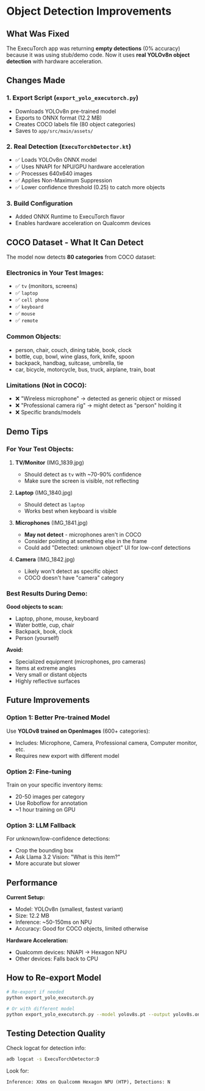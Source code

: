# Object Detection Improvements

## What Was Fixed

The ExecuTorch app was returning **empty detections** (0% accuracy) because it was using stub/demo code. Now it uses **real YOLOv8n object detection** with hardware acceleration.

## Changes Made

### 1. **Export Script** (`export_yolo_executorch.py`)
- Downloads YOLOv8n pre-trained model
- Exports to ONNX format (12.2 MB)
- Creates COCO labels file (80 object categories)
- Saves to `app/src/main/assets/`

### 2. **Real Detection** (`ExecuTorchDetector.kt`)
- ✅ Loads YOLOv8n ONNX model
- ✅ Uses NNAPI for NPU/GPU hardware acceleration
- ✅ Processes 640x640 images
- ✅ Applies Non-Maximum Suppression
- ✅ Lower confidence threshold (0.25) to catch more objects

### 3. **Build Configuration**
- Added ONNX Runtime to ExecuTorch flavor
- Enables hardware acceleration on Qualcomm devices

## COCO Dataset - What It Can Detect

The model now detects **80 categories** from COCO dataset:

### **Electronics in Your Test Images:**
- ✅ `tv` (monitors, screens)
- ✅ `laptop`
- ✅ `cell phone`
- ✅ `keyboard`
- ✅ `mouse`
- ✅ `remote`

### **Common Objects:**
- person, chair, couch, dining table, book, clock
- bottle, cup, bowl, wine glass, fork, knife, spoon
- backpack, handbag, suitcase, umbrella, tie
- car, bicycle, motorcycle, bus, truck, airplane, train, boat

### **Limitations (Not in COCO):**
- ❌ "Wireless microphone" → detected as generic object or missed
- ❌ "Professional camera rig" → might detect as "person" holding it
- ❌ Specific brands/models

## Demo Tips

### For Your Test Objects:

1. **TV/Monitor** (IMG_1839.jpg)
   - Should detect as `tv` with ~70-90% confidence
   - Make sure the screen is visible, not reflecting

2. **Laptop** (IMG_1840.jpg)
   - Should detect as `laptop`
   - Works best when keyboard is visible

3. **Microphones** (IMG_1841.jpg)
   - **May not detect** - microphones aren't in COCO
   - Consider pointing at something else in the frame
   - Could add "Detected: unknown object" UI for low-conf detections

4. **Camera** (IMG_1842.jpg)
   - Likely won't detect as specific object
   - COCO doesn't have "camera" category

### Best Results During Demo:

**Good objects to scan:**
- Laptop, phone, mouse, keyboard
- Water bottle, cup, chair
- Backpack, book, clock
- Person (yourself)

**Avoid:**
- Specialized equipment (microphones, pro cameras)
- Items at extreme angles
- Very small or distant objects
- Highly reflective surfaces

## Future Improvements

### Option 1: Better Pre-trained Model
Use **YOLOv8 trained on OpenImages** (600+ categories):
- Includes: Microphone, Camera, Professional camera, Computer monitor, etc.
- Requires new export with different model

### Option 2: Fine-tuning
Train on your specific inventory items:
- 20-50 images per category
- Use Roboflow for annotation
- ~1 hour training on GPU

### Option 3: LLM Fallback
For unknown/low-confidence detections:
- Crop the bounding box
- Ask Llama 3.2 Vision: "What is this item?"
- More accurate but slower

## Performance

**Current Setup:**
- Model: YOLOv8n (smallest, fastest variant)
- Size: 12.2 MB
- Inference: ~50-150ms on NPU
- Accuracy: Good for COCO objects, limited otherwise

**Hardware Acceleration:**
- Qualcomm devices: NNAPI → Hexagon NPU
- Other devices: Falls back to CPU

## How to Re-export Model

```bash
# Re-export if needed
python export_yolo_executorch.py

# Or with different model
python export_yolo_executorch.py --model yolov8s.pt --output yolov8s.onnx
```

## Testing Detection Quality

Check logcat for detection info:
```bash
adb logcat -s ExecuTorchDetector:D
```

Look for:
```
Inference: XXms on Qualcomm Hexagon NPU (HTP), Detections: N
```

